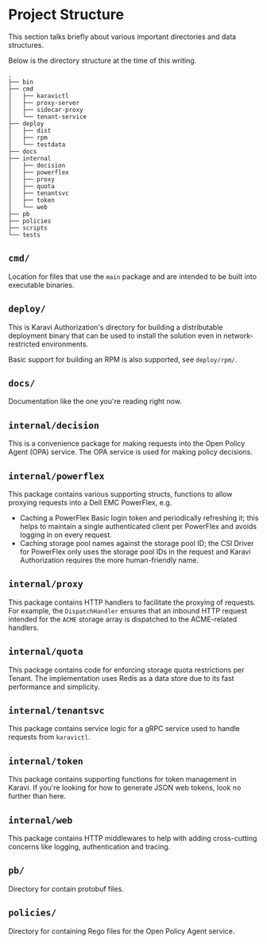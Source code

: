 # Project Structure

This section talks briefly about various important directories and data structures.

Below is the directory structure at the time of this writing.

```
.
├── bin
├── cmd
│   ├── karavictl
│   ├── proxy-server
│   ├── sidecar-proxy
│   └── tenant-service
├── deploy
│   ├── dist
│   ├── rpm
│   └── testdata
├── docs
├── internal
│   ├── decision
│   ├── powerflex
│   ├── proxy
│   ├── quota
│   ├── tenantsvc
│   ├── token
│   └── web
├── pb
├── policies
├── scripts
└── tests
```

## `cmd/`

Location for files that use the `main` package and are intended to be built into executable binaries.

## `deploy/`

This is Karavi Authorization's directory for building a distributable deployment binary that can be used to install the solution even in network-restricted
environments.

Basic support for building an RPM is also supported, see `deploy/rpm/`.

## `docs/`

Documentation like the one you're reading right now.

## `internal/decision`

This is a convenience package for making requests into the Open Policy Agent (OPA) service.  The OPA service is used for making policy decisions.

## `internal/powerflex`

This package contains various supporting structs, functions to allow proxying requests into a Dell EMC PowerFlex, e.g.

* Caching a PowerFlex Basic login token and periodically refreshing it; this helps to maintain a single authenticated client per PowerFlex and avoids logging in on every request.
* Caching storage pool names against the storage pool ID; the CSI Driver for PowerFlex only uses the storage pool IDs in the request and Karavi Authorization requires the more human-friendly name.

## `internal/proxy`

This package contains HTTP handlers to facilitate the proxying of requests.  For example, the `DispatchHandler` ensures that an inbound HTTP request intended for the `ACME` storage array is dispatched to the ACME-related handlers.

## `internal/quota`

This package contains code for enforcing storage quota restrictions per Tenant. The implementation uses Redis as a data store due to its fast performance and simplicity.

## `internal/tenantsvc`

This package contains service logic for a gRPC service used to handle requests from `karavictl`.

## `internal/token`

This package contains supporting functions for token management in Karavi. If you're looking for how to generate JSON web tokens, look no further than here.

## `internal/web`

This package contains HTTP middlewares to help with adding cross-cutting concerns like logging, authentication and tracing.

## `pb/`

Directory for contain protobuf files.

## `policies/`

Directory for containing Rego files for the Open Policy Agent service.
